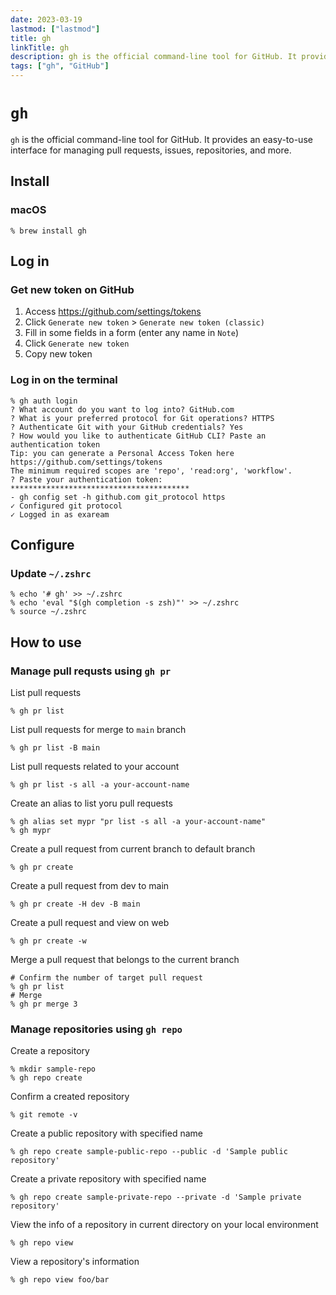 ```yaml
---
date: 2023-03-19
lastmod: ["lastmod"]
title: gh
linkTitle: gh
description: gh is the official command-line tool for GitHub. It provides an easy-to-use interface for managing pull requests, issues, repositories, and more.
tags: ["gh", "GitHub"]
---
```


# `gh`

`gh` is the official command-line tool for GitHub. It provides an easy-to-use interface for managing pull requests, issues, repositories, and more. 

## Install

### macOS

```shell
% brew install gh
```

## Log in

### Get new token on GitHub

1. Access https://github.com/settings/tokens
1. Click `Generate new token` > `Generate new token (classic)`
1. Fill in some fields in a form (enter any name in `Note`)
1. Click `Generate new token`
1. Copy new token

### Log in on the terminal

```shell
% gh auth login
? What account do you want to log into? GitHub.com
? What is your preferred protocol for Git operations? HTTPS
? Authenticate Git with your GitHub credentials? Yes
? How would you like to authenticate GitHub CLI? Paste an authentication token
Tip: you can generate a Personal Access Token here https://github.com/settings/tokens
The minimum required scopes are 'repo', 'read:org', 'workflow'.
? Paste your authentication token: ****************************************
- gh config set -h github.com git_protocol https
✓ Configured git protocol
✓ Logged in as exaream
```

## Configure

### Update `~/.zshrc`

```shell
% echo '# gh' >> ~/.zshrc 
% echo 'eval "$(gh completion -s zsh)"' >> ~/.zshrc
% source ~/.zshrc
```

## How to use

### Manage pull requsts using `gh pr`
List pull requests
```shell
% gh pr list
```

List pull requests for merge to `main` branch
```shell
% gh pr list -B main
```

List pull requests related to your account
```shell
% gh pr list -s all -a your-account-name
```

Create an alias to list yoru pull requests
```shell
% gh alias set mypr "pr list -s all -a your-account-name"
% gh mypr
```

Create a pull request from current branch to default branch
```shell
% gh pr create
```

Create a pull request from dev to main
```shell
% gh pr create -H dev -B main
```

Create a pull request and view on web
```shell
% gh pr create -w 
```

Merge a pull request that belongs to the current branch
```shell
# Confirm the number of target pull request
% gh pr list
# Merge
% gh pr merge 3
```

### Manage repositories using `gh repo`

Create a repository
```shell
% mkdir sample-repo
% gh repo create
```
Confirm a created repository
```shell
% git remote -v
```

Create a public repository with specified name
```shell
% gh repo create sample-public-repo --public -d 'Sample public repository'
```

Create a private repository with specified name
```shell
% gh repo create sample-private-repo --private -d 'Sample private repository'
```

View the info of a repository in current directory on your local environment
```shell
% gh repo view
```

View a repository's information
```shell
% gh repo view foo/bar
```
